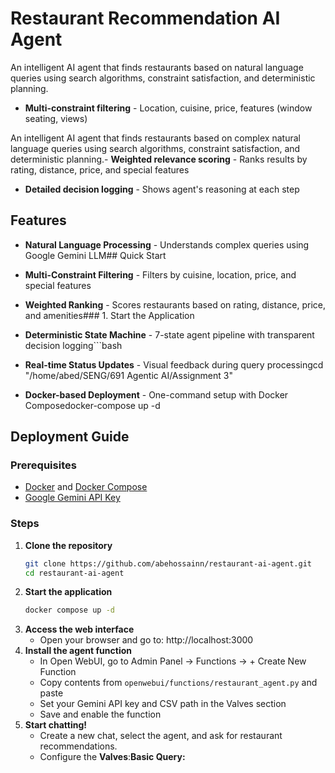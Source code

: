 # Restaurant Recommendation AI Agent

An intelligent AI agent that finds restaurants based on natural language queries using search algorithms, constraint satisfaction, and deterministic planning.

- **Multi-constraint filtering** - Location, cuisine, price, features (window seating, views)

An intelligent AI agent that finds restaurants based on complex natural language queries using search algorithms, constraint satisfaction, and deterministic planning.- **Weighted relevance scoring** - Ranks results by rating, distance, price, and special features

- **Detailed decision logging** - Shows agent's reasoning at each step

## Features

- **Natural Language Processing** - Understands complex queries using Google Gemini LLM## Quick Start

- **Multi-Constraint Filtering** - Filters by cuisine, location, price, and special features

- **Weighted Ranking** - Scores restaurants based on rating, distance, price, and amenities### 1. Start the Application

- **Deterministic State Machine** - 7-state agent pipeline with transparent decision logging```bash

- **Real-time Status Updates** - Visual feedback during query processingcd "/home/abed/SENG/691 Agentic AI/Assignment 3"

- **Docker-based Deployment** - One-command setup with Docker Composedocker-compose up -d

## Deployment Guide

### Prerequisites
- [Docker](https://docs.docker.com/get-docker/) and [Docker Compose](https://docs.docker.com/compose/install/)
- [Google Gemini API Key](https://ai.google.dev/)

### Steps
1. **Clone the repository**
   ```bash
   git clone https://github.com/abehossainn/restaurant-ai-agent.git
   cd restaurant-ai-agent
   ```
2. **Start the application**
   ```bash
   docker compose up -d
   ```
3. **Access the web interface**
   - Open your browser and go to: http://localhost:3000
4. **Install the agent function**
   - In Open WebUI, go to Admin Panel → Functions → + Create New Function
   - Copy contents from `openwebui/functions/restaurant_agent.py` and paste
   - Set your Gemini API key and CSV path in the Valves section
   - Save and enable the function
5. **Start chatting!**
   - Create a new chat, select the agent, and ask for restaurant recommendations.
   - Configure the **Valves**:**Basic Query:**
